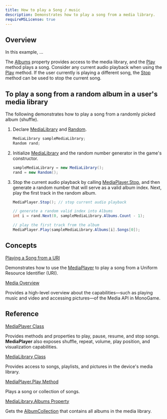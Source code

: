 ```yaml
---
title: How to play a Song / music
description: Demonstrates how to play a song from a media library.
requireMSLicense: true
---
```


## Overview

In this example, ...

The [Albums](xref:Microsoft.Xna.Framework.Media.MediaLibrary.Albums) property provides access to the media library, and the [Play](xref:Microsoft.Xna.Framework.Media.MediaPlayer) method plays a song. Consider any current audio playback when using the [Play](xref:Microsoft.Xna.Framework.Media.MediaPlayer) method. If the user currently is playing a different song, the [Stop](xref:Microsoft.Xna.Framework.Media.MediaPlayer) method can be used to stop the current song.

## To play a song from a random album in a user's media library

The following demonstrates how to play a song from a randomly picked album (shuffle).

1. Declare [MediaLibrary](xref:Microsoft.Xna.Framework.Media.MediaLibrary) and [Random](http://msdn.microsoft.com/en-us/library/system.random.aspx).

    ```csharp
    MediaLibrary sampleMediaLibrary;
    Random rand;
    ```

2. Initialize [MediaLibrary](xref:Microsoft.Xna.Framework.Media.MediaLibrary) and the random number generator in the game's constructor.

    ```csharp
    sampleMediaLibrary = new MediaLibrary();
    rand = new Random();
    ```

3. Stop the current audio playback by calling [MediaPlayer.Stop](xref:Microsoft.Xna.Framework.Media.MediaPlayer), and then generate a random number that will serve as a valid album index. Next, play the first track in the random album.

    ```csharp
    MediaPlayer.Stop(); // stop current audio playback 
    
    // generate a random valid index into Albums
    int i = rand.Next(0, sampleMediaLibrary.Albums.Count - 1);
    
    // play the first track from the album
    MediaPlayer.Play(sampleMediaLibrary.Albums[i].Songs[0]);
    ```

## Concepts

[Playing a Song from a URI](HowTo_PlaySongfromURI.md)

Demonstrates how to use the [MediaPlayer](xref:Microsoft.Xna.Framework.Media.MediaPlayer) to play a song from a Uniform Resource Identifier (URI).

[Media Overview](../../whatis/WhatIs_Audio.md)

Provides a high-level overview about the capabilities—such as playing music and video and accessing pictures—of the Media API in MonoGame.

## Reference

[MediaPlayer Class](xref:Microsoft.Xna.Framework.Media.MediaPlayer)

Provides methods and properties to play, pause, resume, and stop songs. **MediaPlayer** also exposes shuffle, repeat, volume, play position, and visualization capabilities.

[MediaLibrary Class](xref:Microsoft.Xna.Framework.Media.MediaLibrary)

Provides access to songs, playlists, and pictures in the device's media library.

[MediaPlayer.Play Method](xref:Microsoft.Xna.Framework.Media.MediaPlayer)

Plays a song or collection of songs.

[MediaLibrary.Albums Property](xref:Microsoft.Xna.Framework.Media.MediaLibrary.Albums)

Gets the [AlbumCollection](xref:Microsoft.Xna.Framework.Media.AlbumCollection) that contains all albums in the media library.
